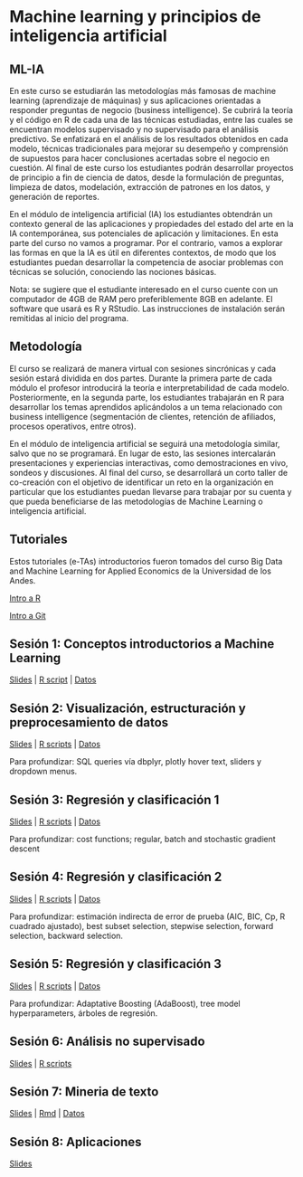 # Machine learning y principios de inteligencia artificial 
## ML-IA

En este curso se estudiarán las metodologías más famosas de machine learning (aprendizaje de máquinas) y sus aplicaciones orientadas a responder preguntas de negocio (business intelligence). Se cubrirá la teoría y el código en R de cada una de las técnicas estudiadas, entre las cuales se encuentran modelos supervisado y no supervisado para el análisis predictivo. Se enfatizará en el análisis de los resultados obtenidos en cada modelo, técnicas tradicionales para mejorar su desempeño y comprensión de supuestos para hacer conclusiones acertadas sobre el negocio en cuestión. Al final de este curso los estudiantes podrán desarrollar proyectos de principio a fin de ciencia de datos, desde la formulación de preguntas, limpieza de datos, modelación, extracción de patrones en los datos, y generación de reportes. 

En el módulo de inteligencia artificial (IA) los estudiantes obtendrán un contexto general de las aplicaciones y propiedades del estado del arte en la IA contemporánea, sus potenciales de aplicación y limitaciones. En esta parte del curso no vamos a programar. Por el contrario, vamos a explorar las formas en que la IA es útil en diferentes contextos, de modo que los estudiantes puedan desarrollar la competencia de asociar problemas con técnicas se solución, conociendo las nociones básicas.

Nota: se sugiere que el estudiante interesado en el curso cuente con un computador de 4GB de RAM pero preferiblemente 8GB en adelante. El software que usará es R y RStudio. Las instrucciones de instalación serán remitidas al inicio del programa.


## Metodología

El curso se realizará de manera virtual con sesiones sincrónicas y cada sesión estará dividida en dos partes. Durante la primera parte de cada módulo el profesor introducirá la teoría e interpretabilidad de cada modelo. Posteriormente, en la segunda parte, los estudiantes trabajarán en R para desarrollar los temas aprendidos aplicándolos a un tema relacionado con business intelligence (segmentación de clientes, retención de afiliados, procesos operativos, entre otros).

En el módulo de inteligencia artificial se seguirá una metodología similar, salvo que no se programará. En lugar de esto, las sesiones intercalarán presentaciones y experiencias interactivas, como demostraciones en vivo, sondeos y discusiones. Al final del curso, se desarrollará un corto taller de co-creación con el objetivo de identificar un reto en la organización en particular que los estudiantes puedan llevarse para trabajar por su cuenta y que pueda beneficiarse de las metodologías de Machine Learning o inteligencia artificial.

## Tutoriales

Estos tutoriales (e-TAs) introductorios fueron tomados del curso Big Data and Machine Learning for Applied Economics de la Universidad de los Andes.

[Intro a R](https://raw.githack.com/jacobmunozc/ML-IA/main/Intro_a_R/e-ta2_R.html)

[Intro a Git](https://raw.githack.com/jacobmunozc/ML-IA/main/Intro_a_Git/e-ta1_Git.html)


## Sesión 1: Conceptos introductorios a Machine Learning

  [Slides](https://github.com/jacobmunozc/ML-IA/blob/main/Sesi%C3%B3n%201%20-%20Introducci%C3%B3n/Sesion_1.pdf) 
| [R script](https://github.com/jacobmunozc/ML-IA/blob/main/Sesi%C3%B3n%201%20-%20Introducci%C3%B3n/intro.R)
| [Datos](https://github.com/jacobmunozc/ML-IA/tree/main/Sesi%C3%B3n%201%20-%20Introducci%C3%B3n/Data)


## Sesión 2: Visualización, estructuración y preprocesamiento de datos

  [Slides](https://github.com/jacobmunozc/ML-IA/blob/main/Sesi%C3%B3n%202%20-%20Datos/Sesion_2.pdf) 
| [R scripts](https://github.com/jacobmunozc/ML-IA/tree/main/Sesi%C3%B3n%202%20-%20Datos/Scripts)
| [Datos](https://github.com/jacobmunozc/ML-IA/tree/main/Sesi%C3%B3n%202%20-%20Datos/Data)

Para profundizar: SQL queries vía dbplyr, plotly hover text, sliders y dropdown menus.


## Sesión 3: Regresión y clasificación 1

  [Slides](https://github.com/jacobmunozc/ML-IA/blob/main/Sesi%C3%B3n%203%20-%20Regresi%C3%B3n%20y%20clasificaci%C3%B3n%201/Sesion_3.pdf) 
| [R scripts](https://github.com/jacobmunozc/ML-IA/tree/main/Sesi%C3%B3n%203%20-%20Regresi%C3%B3n%20y%20clasificaci%C3%B3n%201/Scritps)
| [Datos](https://github.com/jacobmunozc/ML-IA/tree/main/Sesi%C3%B3n%203%20-%20Regresi%C3%B3n%20y%20clasificaci%C3%B3n%201/Data)

Para profundizar: cost functions; regular, batch and stochastic gradient descent


## Sesión 4: Regresión y clasificación 2

  [Slides](https://github.com/jacobmunozc/ML-IA/blob/main/Sesi%C3%B3n%204%20-%20Regresi%C3%B3n%20y%20clasificaci%C3%B3n%202/Sesion_4.pdf) 
| [R scripts](https://github.com/jacobmunozc/ML-IA/tree/main/Sesi%C3%B3n%204%20-%20Regresi%C3%B3n%20y%20clasificaci%C3%B3n%202/Scripts)
| [Datos](https://github.com/jacobmunozc/ML-IA/tree/main/Sesi%C3%B3n%204%20-%20Regresi%C3%B3n%20y%20clasificaci%C3%B3n%202/Data)

Para profundizar: estimación indirecta de error de prueba (AIC, BIC, Cp, R cuadrado ajustado), best subset selection, stepwise selection, forward selection, backward selection.

## Sesión 5: Regresión y clasificación 3


  [Slides](https://github.com/jacobmunozc/ML-IA/blob/main/Sesi%C3%B3n%205%20-%20Regresi%C3%B3n%20y%20clasificaci%C3%B3n%203/Sesion_5.pdf) 
| [R scripts](https://github.com/jacobmunozc/ML-IA/tree/main/Sesi%C3%B3n%205%20-%20Regresi%C3%B3n%20y%20clasificaci%C3%B3n%203/Scripts)
| [Datos](https://github.com/jacobmunozc/ML-IA/tree/main/Sesi%C3%B3n%205%20-%20Regresi%C3%B3n%20y%20clasificaci%C3%B3n%203/Data)

Para profundizar: Adaptative Boosting (AdaBoost), tree model hyperparameters, árboles de regresión. 


## Sesión 6: Análisis no supervisado

  [Slides](https://github.com/jacobmunozc/ML-IA/blob/main/Sesi%C3%B3n%206%20-%20Aprendizaje%20no%20supervisado/Sesion_6.pdf) 
| [R scripts](https://github.com/jacobmunozc/ML-IA/blob/main/Sesi%C3%B3n%206%20-%20Aprendizaje%20no%20supervisado/Unsupervised.R)


## Sesión 7: Mineria de texto

  [Slides](https://github.com/jacobmunozc/ML-IA/blob/main/Sesi%C3%B3n%207%20-%20Miner%C3%ADa%20de%20texto/Sesion_7.pdf) 
| [Rmd](https://raw.githack.com/jacobmunozc/ML-IA/main/Sesi%C3%B3n%207%20-%20Miner%C3%ADa%20de%20texto/Scripts/TextAsData.html)
| [Datos](https://github.com/jacobmunozc/ML-IA/tree/main/Sesi%C3%B3n%207%20-%20Miner%C3%ADa%20de%20texto/Data)


## Sesión 8: Aplicaciones

  [Slides](https://github.com/jacobmunozc/ML-IA/blob/main/Sesi%C3%B3n%208%20-%20Aplicaciones/Sesion_8.pdf) 


